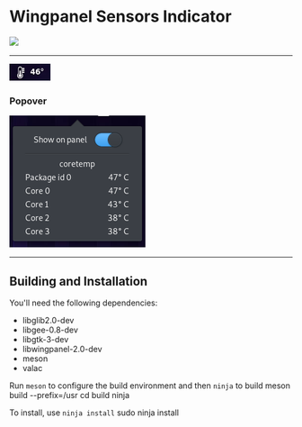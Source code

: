 # Wingpanel Sensors Indicator

<p align="left">
    <a href="https://paypal.me/Dirli85">
        <img src="https://img.shields.io/badge/Donate-PayPal-green.svg">
    </a>
</p>

----

![Screenshot](data/screenshot1.png)  

### Popover
![Screenshot](data/screenshot2.png)  

---

## Building and Installation

You'll need the following dependencies:

* libglib2.0-dev
* libgee-0.8-dev
* libgtk-3-dev
* libwingpanel-2.0-dev
* meson
* valac

Run `meson` to configure the build environment and then `ninja` to build
    meson build --prefix=/usr
    cd build
    ninja

To install, use `ninja install`
    sudo ninja install
